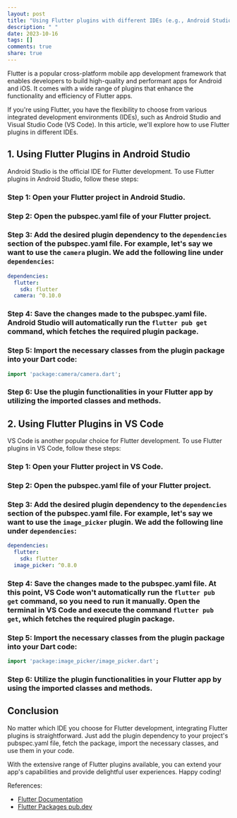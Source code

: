 ```yaml
---
layout: post
title: "Using Flutter plugins with different IDEs (e.g., Android Studio, VS Code)"
description: " "
date: 2023-10-16
tags: []
comments: true
share: true
---
```


Flutter is a popular cross-platform mobile app development framework that enables developers to build high-quality and performant apps for Android and iOS. It comes with a wide range of plugins that enhance the functionality and efficiency of Flutter apps.

If you're using Flutter, you have the flexibility to choose from various integrated development environments (IDEs), such as Android Studio and Visual Studio Code (VS Code). In this article, we'll explore how to use Flutter plugins in different IDEs.

## 1. Using Flutter Plugins in Android Studio

Android Studio is the official IDE for Flutter development. To use Flutter plugins in Android Studio, follow these steps:

### Step 1: Open your Flutter project in Android Studio.

### Step 2: Open the pubspec.yaml file of your Flutter project.

### Step 3: Add the desired plugin dependency to the `dependencies` section of the pubspec.yaml file. For example, let's say we want to use the `camera` plugin. We add the following line under `dependencies`:

```yaml
dependencies:
  flutter:
    sdk: flutter
  camera: ^0.10.0
```

### Step 4: Save the changes made to the pubspec.yaml file. Android Studio will automatically run the `flutter pub get` command, which fetches the required plugin package.

### Step 5: Import the necessary classes from the plugin package into your Dart code:

```dart
import 'package:camera/camera.dart';
```

### Step 6: Use the plugin functionalities in your Flutter app by utilizing the imported classes and methods.

## 2. Using Flutter Plugins in VS Code

VS Code is another popular choice for Flutter development. To use Flutter plugins in VS Code, follow these steps:

### Step 1: Open your Flutter project in VS Code.

### Step 2: Open the pubspec.yaml file of your Flutter project.

### Step 3: Add the desired plugin dependency to the `dependencies` section of the pubspec.yaml file. For example, let's say we want to use the `image_picker` plugin. We add the following line under `dependencies`:

```yaml
dependencies:
  flutter:
    sdk: flutter
  image_picker: ^0.8.0
```

### Step 4: Save the changes made to the pubspec.yaml file. At this point, VS Code won't automatically run the `flutter pub get` command, so you need to run it manually. Open the terminal in VS Code and execute the command `flutter pub get`, which fetches the required plugin package.

### Step 5: Import the necessary classes from the plugin package into your Dart code:

```dart
import 'package:image_picker/image_picker.dart';
```

### Step 6: Utilize the plugin functionalities in your Flutter app by using the imported classes and methods.

## Conclusion

No matter which IDE you choose for Flutter development, integrating Flutter plugins is straightforward. Just add the plugin dependency to your project's pubspec.yaml file, fetch the package, import the necessary classes, and use them in your code.

With the extensive range of Flutter plugins available, you can extend your app's capabilities and provide delightful user experiences. Happy coding!

References:
- [Flutter Documentation](https://flutter.dev/docs)
- [Flutter Packages pub.dev](https://pub.dev/flutter/packages)